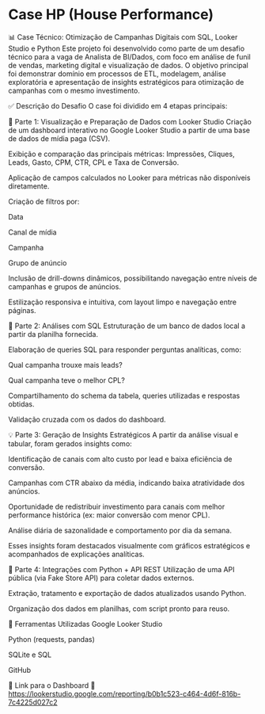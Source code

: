 # Case HP (House Performance)
📊 Case Técnico: Otimização de Campanhas Digitais com SQL, Looker Studio e Python
Este projeto foi desenvolvido como parte de um desafio técnico para a vaga de Analista de BI/Dados, com foco em análise de funil de vendas, marketing digital e visualização de dados. O objetivo principal foi demonstrar domínio em processos de ETL, modelagem, análise exploratória e apresentação de insights estratégicos para otimização de campanhas com o mesmo investimento.

✅ Descrição do Desafio
O case foi dividido em 4 etapas principais:

🧱 Parte 1: Visualização e Preparação de Dados com Looker Studio
Criação de um dashboard interativo no Google Looker Studio a partir de uma base de dados de mídia paga (CSV).

Exibição e comparação das principais métricas:
Impressões, Cliques, Leads, Gasto, CPM, CTR, CPL e Taxa de Conversão.

Aplicação de campos calculados no Looker para métricas não disponíveis diretamente.

Criação de filtros por:

Data

Canal de mídia

Campanha

Grupo de anúncio

Inclusão de drill-downs dinâmicos, possibilitando navegação entre níveis de campanhas e grupos de anúncios.

Estilização responsiva e intuitiva, com layout limpo e navegação entre páginas.

🧮 Parte 2: Análises com SQL
Estruturação de um banco de dados local a partir da planilha fornecida.

Elaboração de queries SQL para responder perguntas analíticas, como:

Qual campanha trouxe mais leads?

Qual campanha teve o melhor CPL?

Compartilhamento do schema da tabela, queries utilizadas e respostas obtidas.

Validação cruzada com os dados do dashboard.

💡 Parte 3: Geração de Insights Estratégicos
A partir da análise visual e tabular, foram gerados insights como:

Identificação de canais com alto custo por lead e baixa eficiência de conversão.

Campanhas com CTR abaixo da média, indicando baixa atratividade dos anúncios.

Oportunidade de redistribuir investimento para canais com melhor performance histórica (ex: maior conversão com menor CPL).

Análise diária de sazonalidade e comportamento por dia da semana.

Esses insights foram destacados visualmente com gráficos estratégicos e acompanhados de explicações analíticas.

🔗 Parte 4: Integrações com Python + API REST
Utilização de uma API pública (via Fake Store API) para coletar dados externos.

Extração, tratamento e exportação de dados atualizados usando Python.

Organização dos dados em planilhas, com script pronto para reuso.

🚀 Ferramentas Utilizadas
Google Looker Studio

Python (requests, pandas)

SQLite e SQL

GitHub

📎 Link para o Dashboard
🔗 https://lookerstudio.google.com/reporting/b0b1c523-c464-4d6f-816b-7c4225d027c2

